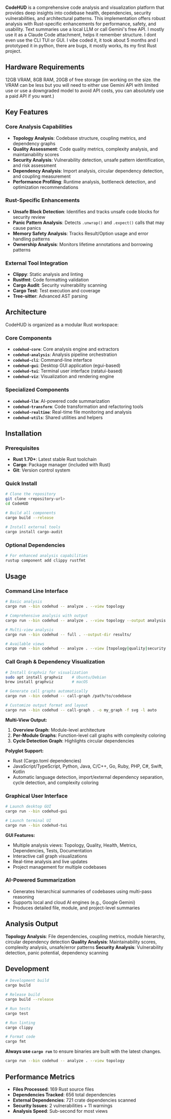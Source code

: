 **CodeHUD** is a comprehensive code analysis and visualization platform that provides deep insights into codebase health, dependencies, security vulnerabilities, and architectural patterns. This implementation offers robust analysis with Rust-specific enhancements for performance, safety, and usability. Text summaries use a local LLM or call Gemini's free API. I mostly use it as a Claude Code attachment, helps it remember structure. I dont even use the CLI TUI or GUI. I vibe coded it, it took about 5 months and I prototyped it in python, there are bugs, it mostly works, its my first Rust project. 

## Hardware Requirements
12GB VRAM, 8GB RAM, 20GB of free storage (im working on the size. the VRAM can be less but you will need to either use Gemini API with limited use or use a downgraded model to avoid API costs, you can absolutely use a paid API if you want.)

## Key Features

### Core Analysis Capabilities

* **Topology Analysis**: Codebase structure, coupling metrics, and dependency graphs
* **Quality Assessment**: Code quality metrics, complexity analysis, and maintainability scores
* **Security Analysis**: Vulnerability detection, unsafe pattern identification, and risk assessment
* **Dependency Analysis**: Import analysis, circular dependency detection, and coupling measurement
* **Performance Profiling**: Runtime analysis, bottleneck detection, and optimization recommendations

### Rust-Specific Enhancements

* **Unsafe Block Detection**: Identifies and tracks unsafe code blocks for security review
* **Panic Pattern Analysis**: Detects `.unwrap()` and `.expect()` calls that may cause panics
* **Memory Safety Analysis**: Tracks Result/Option usage and error handling patterns
* **Ownership Analysis**: Monitors lifetime annotations and borrowing patterns

### External Tool Integration

* **Clippy**: Static analysis and linting
* **Rustfmt**: Code formatting validation
* **Cargo Audit**: Security vulnerability scanning
* **Cargo Test**: Test execution and coverage
* **Tree-sitter**: Advanced AST parsing

## Architecture

CodeHUD is organized as a modular Rust workspace:

### Core Components

* **`codehud-core`**: Core analysis engine and extractors
* **`codehud-analysis`**: Analysis pipeline orchestration
* **`codehud-cli`**: Command-line interface
* **`codehud-gui`**: Desktop GUI application (egui-based)
* **`codehud-tui`**: Terminal user interface (ratatui-based)
* **`codehud-viz`**: Visualization and rendering engine

### Specialized Components

* **`codehud-llm`**: AI-powered code summarization
* **`codehud-transform`**: Code transformation and refactoring tools
* **`codehud-realtime`**: Real-time file monitoring and analysis
* **`codehud-utils`**: Shared utilities and helpers

## Installation

### Prerequisites

* **Rust 1.70+**: Latest stable Rust toolchain
* **Cargo**: Package manager (included with Rust)
* **Git**: Version control system

### Quick Install

```bash
# Clone the repository
git clone <repository-url>
cd CodeHUD

# Build all components
cargo build --release

# Install external tools
cargo install cargo-audit
```

### Optional Dependencies

```bash
# For enhanced analysis capabilities
rustup component add clippy rustfmt
```

## Usage

### Command Line Interface

```bash
# Basic analysis
cargo run --bin codehud -- analyze . --view topology

# Comprehensive analysis with output
cargo run --bin codehud -- analyze . --view topology --output analysis.json

# Multi-view analysis
cargo run --bin codehud -- full . --output-dir results/

# Available views
cargo run --bin codehud -- analyze . --view [topology|quality|security|dependencies]
```

### Call Graph & Dependency Visualization

```bash
# Install Graphviz for visualization
sudo apt install graphviz    # Ubuntu/Debian
brew install graphviz        # macOS

# Generate call graphs automatically
cargo run --bin codehud -- call-graph /path/to/codebase

# Customize output format and layout
cargo run --bin codehud -- call-graph . -o my_graph -f svg -l auto
```

**Multi-View Output:**

1. **Overview Graph**: Module-level architecture
2. **Per-Module Graphs**: Function-level call graphs with complexity coloring
3. **Cycle Detection Graph**: Highlights circular dependencies

**Polyglot Support:**

* Rust (Cargo.toml dependencies)
* JavaScript/TypeScript, Python, Java, C/C++, Go, Ruby, PHP, C#, Swift, Kotlin
* Automatic language detection, import/external dependency separation, cycle detection, and complexity coloring

### Graphical User Interface

```bash
# Launch desktop GUI
cargo run --bin codehud-gui

# Launch terminal UI
cargo run --bin codehud-tui
```

**GUI Features:**

* Multiple analysis views: Topology, Quality, Health, Metrics, Dependencies, Tests, Documentation
* Interactive call graph visualizations
* Real-time analysis and live updates
* Project management for multiple codebases

### AI-Powered Summarization

* Generates hierarchical summaries of codebases using multi-pass reasoning
* Supports local and cloud AI engines (e.g., Google Gemini)
* Produces detailed file, module, and project-level summaries

## Analysis Output

**Topology Analysis**: File dependencies, coupling metrics, module hierarchy, circular dependency detection
**Quality Analysis**: Maintainability scores, complexity analysis, unsafe/error patterns
**Security Analysis**: Vulnerability detection, panic potential, dependency scanning

## Development

```bash
# Development build
cargo build

# Release build
cargo build --release

# Run tests
cargo test

# Run linting
cargo clippy

# Format code
cargo fmt
```

**Always use `cargo run`** to ensure binaries are built with the latest changes.

```bash
cargo run --bin codehud -- analyze . --view topology
```

## Performance Metrics

* **Files Processed**: 169 Rust source files
* **Dependencies Tracked**: 656 total dependencies
* **External Dependencies**: 721 crate dependencies scanned
* **Security Issues**: 2 vulnerabilities + 11 warnings
* **Analysis Speed**: Sub-second for most views
